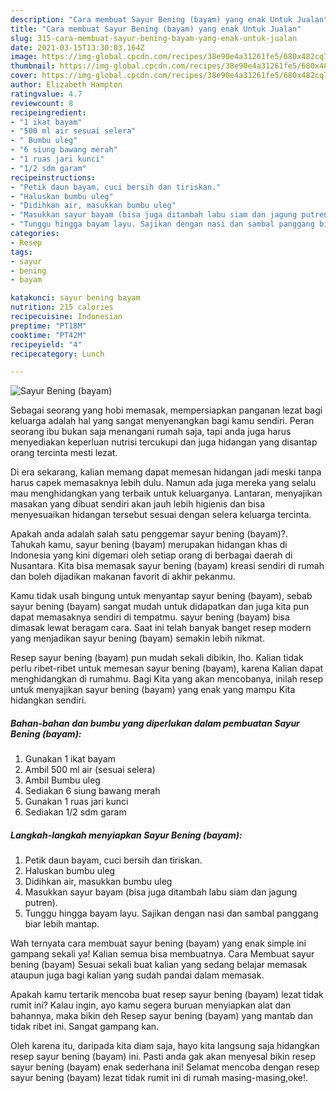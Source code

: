 ```yaml
---
description: "Cara membuat Sayur Bening (bayam) yang enak Untuk Jualan"
title: "Cara membuat Sayur Bening (bayam) yang enak Untuk Jualan"
slug: 315-cara-membuat-sayur-bening-bayam-yang-enak-untuk-jualan
date: 2021-03-15T13:30:03.164Z
image: https://img-global.cpcdn.com/recipes/38e90e4a31261fe5/680x482cq70/sayur-bening-bayam-foto-resep-utama.jpg
thumbnail: https://img-global.cpcdn.com/recipes/38e90e4a31261fe5/680x482cq70/sayur-bening-bayam-foto-resep-utama.jpg
cover: https://img-global.cpcdn.com/recipes/38e90e4a31261fe5/680x482cq70/sayur-bening-bayam-foto-resep-utama.jpg
author: Elizabeth Hampton
ratingvalue: 4.7
reviewcount: 8
recipeingredient:
- "1 ikat bayam"
- "500 ml air sesuai selera"
- " Bumbu uleg"
- "6 siung bawang merah"
- "1 ruas jari kunci"
- "1/2 sdm garam"
recipeinstructions:
- "Petik daun bayam, cuci bersih dan tiriskan."
- "Haluskan bumbu uleg"
- "Didihkan air, masukkan bumbu uleg"
- "Masukkan sayur bayam (bisa juga ditambah labu siam dan jagung putren)."
- "Tunggu hingga bayam layu. Sajikan dengan nasi dan sambal panggang biar lebih mantap."
categories:
- Resep
tags:
- sayur
- bening
- bayam

katakunci: sayur bening bayam 
nutrition: 215 calories
recipecuisine: Indonesian
preptime: "PT18M"
cooktime: "PT42M"
recipeyield: "4"
recipecategory: Lunch

---
```



![Sayur Bening (bayam)](https://img-global.cpcdn.com/recipes/38e90e4a31261fe5/680x482cq70/sayur-bening-bayam-foto-resep-utama.jpg)

Sebagai seorang yang hobi memasak, mempersiapkan panganan lezat bagi keluarga adalah hal yang sangat menyenangkan bagi kamu sendiri. Peran seorang ibu bukan saja menangani rumah saja, tapi anda juga harus menyediakan keperluan nutrisi tercukupi dan juga hidangan yang disantap orang tercinta mesti lezat.

Di era  sekarang, kalian memang dapat memesan hidangan jadi meski tanpa harus capek memasaknya lebih dulu. Namun ada juga mereka yang selalu mau menghidangkan yang terbaik untuk keluarganya. Lantaran, menyajikan masakan yang dibuat sendiri akan jauh lebih higienis dan bisa menyesuaikan hidangan tersebut sesuai dengan selera keluarga tercinta. 



Apakah anda adalah salah satu penggemar sayur bening (bayam)?. Tahukah kamu, sayur bening (bayam) merupakan hidangan khas di Indonesia yang kini digemari oleh setiap orang di berbagai daerah di Nusantara. Kita bisa memasak sayur bening (bayam) kreasi sendiri di rumah dan boleh dijadikan makanan favorit di akhir pekanmu.

Kamu tidak usah bingung untuk menyantap sayur bening (bayam), sebab sayur bening (bayam) sangat mudah untuk didapatkan dan juga kita pun dapat memasaknya sendiri di tempatmu. sayur bening (bayam) bisa dimasak lewat beragam cara. Saat ini telah banyak banget resep modern yang menjadikan sayur bening (bayam) semakin lebih nikmat.

Resep sayur bening (bayam) pun mudah sekali dibikin, lho. Kalian tidak perlu ribet-ribet untuk memesan sayur bening (bayam), karena Kalian dapat menghidangkan di rumahmu. Bagi Kita yang akan mencobanya, inilah resep untuk menyajikan sayur bening (bayam) yang enak yang mampu Kita hidangkan sendiri.

<!--inarticleads1-->

##### Bahan-bahan dan bumbu yang diperlukan dalam pembuatan Sayur Bening (bayam):

1. Gunakan 1 ikat bayam
1. Ambil 500 ml air (sesuai selera)
1. Ambil  Bumbu uleg
1. Sediakan 6 siung bawang merah
1. Gunakan 1 ruas jari kunci
1. Sediakan 1/2 sdm garam




<!--inarticleads2-->

##### Langkah-langkah menyiapkan Sayur Bening (bayam):

1. Petik daun bayam, cuci bersih dan tiriskan.
1. Haluskan bumbu uleg
1. Didihkan air, masukkan bumbu uleg
1. Masukkan sayur bayam (bisa juga ditambah labu siam dan jagung putren).
1. Tunggu hingga bayam layu. Sajikan dengan nasi dan sambal panggang biar lebih mantap.




Wah ternyata cara membuat sayur bening (bayam) yang enak simple ini gampang sekali ya! Kalian semua bisa membuatnya. Cara Membuat sayur bening (bayam) Sesuai sekali buat kalian yang sedang belajar memasak ataupun juga bagi kalian yang sudah pandai dalam memasak.

Apakah kamu tertarik mencoba buat resep sayur bening (bayam) lezat tidak rumit ini? Kalau ingin, ayo kamu segera buruan menyiapkan alat dan bahannya, maka bikin deh Resep sayur bening (bayam) yang mantab dan tidak ribet ini. Sangat gampang kan. 

Oleh karena itu, daripada kita diam saja, hayo kita langsung saja hidangkan resep sayur bening (bayam) ini. Pasti anda gak akan menyesal bikin resep sayur bening (bayam) enak sederhana ini! Selamat mencoba dengan resep sayur bening (bayam) lezat tidak rumit ini di rumah masing-masing,oke!.


